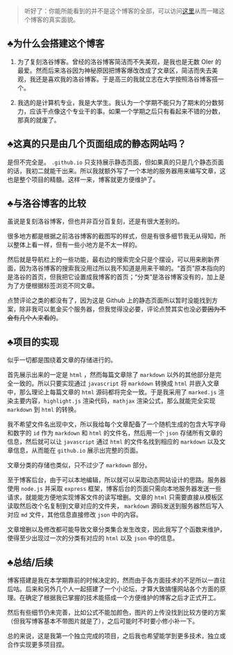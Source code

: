 > 听好了：你能所能看到的并不是这个博客的全部，可以访问[这里](https://github.com/sigmoid114/sigmoid114.github.io)从而一睹这个博客的真实面貌。

## $\clubsuit$为什么会搭建这个博客

1. 为了复刻洛谷博客。曾经的洛谷博客简洁而不失美观，是我也是无数 OIer 的最爱。然而后来洛谷因为神秘原因把博客爆改改成了文章区，简洁而失去美观，我还是喜欢我的洛谷博客。于是高三的我就立志在大学按照洛谷博客搭一个。

1. 我选的是计算机专业，我是大学生。我认为一个学期不能只为了期末的分数努力，应该干点像这个专业干的事。如果一个学期之后只有看起来不错的分数，那真的就废了。

## $\clubsuit$这真的只是由几个页面组成的静态网站吗？

是但不完全是。 `.github.io` 只支持展示静态页面，但如果真的只是几个静态页面的话，我初二就能干出来。所以我就额外写了一个本地的服务器用来编写文章，这也是整个项目的精髓。这样一来，博客就更方便维护了。

## $\clubsuit$与洛谷博客的比较

虽说是复刻洛谷博客，但也并非百分百复刻，还是有很大差别的。

很多地方都是根据之前洛谷博客的截图写的样式，但是有很多细节我无从得知，所以整体上看一样，但有一些小地方是不太一样的。

然后就是导航栏上的一些功能，最右边的搜索完全只是个摆设，可以用来刷新界面，因为洛谷博客的搜索我没用过所以我不知道是用来干嘛的。“首页”原本指向的是洛谷的首页，但我把它设置成我博客的首页；“分类”是洛谷博客没有的，加上是为了方便根据标签浏览不同文章。

点赞评论之类的都没有了，因为这是 Github 上的静态页面所以暂时没能找到方案，除非我可以氪金买个服务器，但我觉得没必要，评论点赞其实也没必要~~因为不会有几个人来看的~~。

## $\clubsuit$项目的实现

似乎一切都是围绕着文章的存储进行的。

首先展示出来的一定是 `html` ，然而每篇文章除了 `markdown` 以外的其他部分是完全一致的。所以只要实现通过 `javascript` 将 `markdown` 转换成 `html` 并嵌入文章中，那么理论上每篇文章的 `html` 源码都将完全一致。于是我采用了 `marked.js` 渲染主要内容，`highlight.js` 渲染代码，`mathjax` 渲染公式，那么就能完全实现 `markdown` 到 `html` 的转换。

我不希望文件名出现中文，所以我给每个文章配备了一个随机生成的包含大写字母和数字的 `id` 作为  `markdown` 和 `html` 的文件名，然后用一个 `json` 存储所有文章的信息，然后就可以让 `javascript` 通过 `html` 的文件名找到相应的 `markdown` 以及文章信息，从而能在 `github.io` 展示出完整的页面。

文章分类的存储也类似，只不过少了 `markdown` 部分。

至于博客后台，由于可以本地编辑，所以就可以采取动态网站设计的思路。服务器使用 `node.js` 并采取 `express` 框架，博客后台的页面只需向本地服务器发送一些请求，就能能方便地实现博客文件的读写增删。文章的 `html` 只需要直接从模板区读取然后改个名复制到文章对应的文件夹， `markdown` 源码发送到服务器然后写入对应 `md` 文件，其他信息直接修改 `json` 中的内容。

文章增删以及修改都可能导致文章分类集合发生改变，因此我写了个函数来维护，使得至少出现过一次的分类有对应的 `html` 以及 `json` 中的信息。

## $\clubsuit$总结/后续

博客搭建是我在本学期靠前的时候决定的，然而由于各方面技术的不足所以一直往后咕。后来和另外几个人一起搭建了一个小论坛，才算大致搞懂网站各个方面的原理。在确定了根据我已掌握的技术能搭成一个方便维护的博客之后才正式开工。

然后有些细节仍未完善，比如公式不能加颜色，图片的上传没找到比较方便的方案（但我写博客基本不带图片就是了），之后可能时不时要小修小补一下。

总的来说，这是我第一个独立完成的项目，之后我也希望能学到更多技术，独立或合作实现更多项目捏。